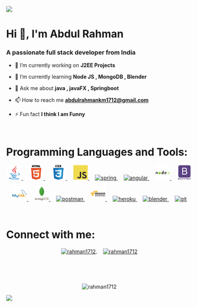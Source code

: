 <img src="https://capsule-render.vercel.app/api?type=waving&color=0:170B3B,100:FFFFD9&height=150&section=header&text=Hai%20Guys&fontSize=30&reversal=true&animation=blinking&fontColor=ffffff&fontAlign=90&fontAlignY=20" />

<h1 align="left">Hi 👋, I'm Abdul Rahman</h1>

<h3 align="left"> A passionate full stack developer from India</h3>

- 🔭 I’m currently working on **J2EE Projects**

- 🌱 I’m currently learning **Node JS , MongoDB , Blender**

- 💬 Ask me about **java , javaFX , Springboot**

- 📫 How to reach me **abdulrahmankm1712@gmail.com**

- ⚡ Fun fact **I think I am Funny**

<!-- <p>&nbsp; &nbsp;</p>  -->
<p>&nbsp; &nbsp;</p> 

<h1 align="left">Programming Languages and Tools:</h1>

<p align="center" style="color:red;"  class="parag"> 
    <p align="center"> 
        <a href="https://www.java.com" target="_blank"> 
            <img src="https://raw.githubusercontent.com/devicons/devicon/master/icons/java/java-original.svg" alt="java" width="40" height="40"/> 
        </a> 
        &nbsp; &nbsp;
        <a href="https://www.w3.org/html/" target="_blank"> 
            <img src="https://raw.githubusercontent.com/devicons/devicon/master/icons/html5/html5-original-wordmark.svg" alt="html5" width="40" height="40"/> 
        </a> 
        &nbsp; &nbsp;
        <a href="https://www.w3schools.com/css/" target="_blank"> 
            <img src="https://raw.githubusercontent.com/devicons/devicon/master/icons/css3/css3-original-wordmark.svg" alt="css3" width="40" height="40"/> 
        </a>
        &nbsp; &nbsp;
        <a href="https://developer.mozilla.org/en-US/docs/Web/JavaScript" target="_blank"> 
            <img src="https://raw.githubusercontent.com/devicons/devicon/master/icons/javascript/javascript-original.svg" alt="javascript" width="40" height="40"/> 
        </a>
        &nbsp; &nbsp;
        <a href="https://spring.io/" target="_blank"> 
            <img src="https://www.vectorlogo.zone/logos/springio/springio-icon.svg" alt="spring" width="40" height="40"/> 
        </a> 
        &nbsp; &nbsp;
        <a href="https://angular.io" target="_blank">
            <img src="https://angular.io/assets/images/logos/angular/angular.svg" alt="angular" width="40" height="40"/> 
        </a> 
        &nbsp; &nbsp;
        <a href="https://nodejs.org" target="_blank"> 
            <img src="https://raw.githubusercontent.com/devicons/devicon/master/icons/nodejs/nodejs-original-wordmark.svg" alt="nodejs" width="40" height="40"/> 
        </a> 
        &nbsp; &nbsp;
        <a href="https://getbootstrap.com" target="_blank"> 
            <img src="https://raw.githubusercontent.com/devicons/devicon/master/icons/bootstrap/bootstrap-plain-wordmark.svg" alt="bootstrap" width="40" height="40"/> 
        </a>
    </p>
    <p align="center"> 
        <a href="https://www.mysql.com/" target="_blank"> 
            <img src="https://raw.githubusercontent.com/devicons/devicon/master/icons/mysql/mysql-original-wordmark.svg" alt="mysql" width="40" height="40"/> 
        </a> 
        &nbsp; &nbsp;
        <a href="https://www.mongodb.com/" target="_blank"> 
            <img src="https://raw.githubusercontent.com/devicons/devicon/master/icons/mongodb/mongodb-original-wordmark.svg" alt="mongodb" width="40" height="40"/>
        </a> 
        &nbsp; &nbsp;
        <a href="https://postman.com" target="_blank"> 
            <img src="https://www.vectorlogo.zone/logos/getpostman/getpostman-icon.svg" alt="postman" width="40" height="40"/> 
        </a> 
        &nbsp; &nbsp;
        <a href="https://aws.amazon.com" target="_blank"> 
            <img src="https://raw.githubusercontent.com/devicons/devicon/master/icons/amazonwebservices/amazonwebservices-original-wordmark.svg" alt="aws" width="40" height="40"/>
        </a>
        &nbsp; &nbsp;
        <a href="https://heroku.com" target="_blank"> 
            <img src="https://www.vectorlogo.zone/logos/heroku/heroku-icon.svg" alt="heroku" width="40" height="40"/> 
        </a> 
        &nbsp; &nbsp;
        <a href="https://www.blender.org/" target="_blank"> 
            <img src="https://download.blender.org/branding/community/blender_community_badge_white.svg" alt="blender" width="40" height="40"/> 
        </a>
        &nbsp; &nbsp;
        <a href="https://git-scm.com/" target="_blank">
            <img src="https://www.vectorlogo.zone/logos/git-scm/git-scm-icon.svg" alt="git" width="40" height="40"/> 
        </a> 
    </p>
</p>
<!--         <p>&nbsp; &nbsp;</p>  -->
        <p>&nbsp; &nbsp;</p> 

<h1 align="left">Connect with me:</h1>
<p align="center">
    <a href="mailto:abdulrahmankm1712@gmail.com" target="_blank">
        <img align="center" src="logo/gmail.svg" alt="rahman1712" height="40" width="40" />
    </a>
    &nbsp; &nbsp;
    <a href="https://linkedin.com/in/rahman1712" target="_blank">
        <img align="center" src="logo/linkedin.svg" alt="rahman1712" height="40" width="40" />
    </a>
<!--     <a href="https://linkedin.com/in/rahman1712" target="_blank">
        <img align="center" src="https://raw.githubusercontent.com/rahuldkjain/github-profile-readme-generator/master/src/images/icons/Social/linked-in-alt.svg"            alt="rahman1712" height="30" width="40" />
    </a> -->
</p>
        <p>&nbsp; &nbsp;</p> 
        <p>&nbsp; &nbsp;</p> 

<p align="center">
    <img align="center" src="https://github-readme-stats.vercel.app/api/top-langs?username=rahman1712&show_icons=true&locale=en&layout=compact&theme=radical" alt="rahman1712" />
</p>

<!-- <p>
    <img align="center" src="https://github-readme-streak-stats.herokuapp.com/?user=rahman1712&theme=radical" alt="rahman1712" />
</p>

<p align="left"> 
    <img src="https://komarev.com/ghpvc/?username=rahman1712&label=Profile%20views&color=0e75b6&style=flat" alt="rahman1712" /> 
</p>

<p align="left"> 
    <a href="https://github.com/ryo-ma/github-profile-trophy">
        <img src="https://github-profile-trophy.vercel.app/?username=rahman1712&theme=radical" alt="rahman1712" />
    </a> 
</p> -->

<img src="https://capsule-render.vercel.app/api?type=waving&color=0:170B3B,100:FFFFD9&height=100&section=footer" />

